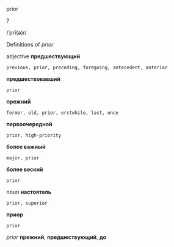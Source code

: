 prior

?

/ˈprī(ə)r/

Definitions of _prior_

adjective
**предшествующий**

    previous, prior, preceding, foregoing, antecedent, anterior
**предшествовавший**

    prior
**прежний**

    former, old, prior, erstwhile, last, once
**первоочередной**

    prior, high-priority
**более важный**

    major, prior
**более веский**

    prior

noun
**настоятель**

    prior, superior
**приор**

    prior

_prior_
**прежний**, **предшествующий**, **до**